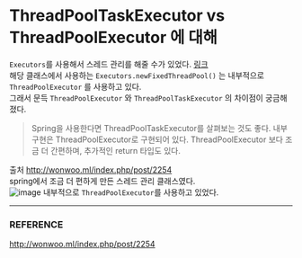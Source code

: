 # ThreadPoolTaskExecutor vs ThreadPoolExecutor 에 대해

 ``Executors``를 사용해서 스레드 관리를 해줄 수가 있었다. [링크](https://github.com/Be-poz/TIL/blob/master/Java/ExecutorService%20%EC%99%80%20ThreadPoolExecutor%20%EC%97%90%20%EB%8C%80%ED%95%B4.md)  
해당 클래스에서 사용하는 ``Executors.newFixedThreadPool()`` 는 내부적으로 ``ThreadPoolExecutor`` 를 사용하고 있다.  
그래서 문득 ``ThreadPoolExecutor`` 와 ``ThreadPoolTaskExecutor`` 의 차이점이 궁금해졌다.  

  > Spring을 사용한다면 ThreadPoolTaskExecutor를 살펴보는 것도 좋다. 내부 구현은 ThreadPoolExecutor로 구현되어 있다. ThreadPoolExecutor 보다 조금 더 간편하며, 추가적인 return 타입도 있다. 

  출처 http://wonwoo.ml/index.php/post/2254  
  spring에서 조금 더 편하게 만든 스레드 관리 클래스였다.  
![image](https://user-images.githubusercontent.com/45073750/138734176-4312fc6b-7870-4120-958e-0de445c711fc.png)
  내부적으로 ``ThreadPoolExecutor``를 사용하고 있었다.  

---

### REFERENCE

http://wonwoo.ml/index.php/post/2254